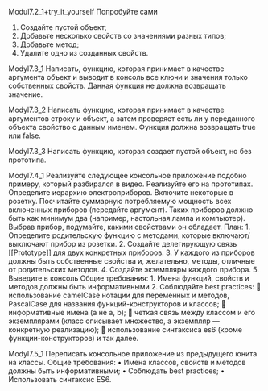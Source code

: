 Modul7.2_1+try_it_yourself
  Попробуйте сами
  1.	Создайте пустой объект;
  2.	Добавьте несколько свойств со значениями разных типов;
  3.	Добавьте метод;
  4.	Удалите одно из созданных свойств.

Modyl7.3_1
  Написать, функцию, которая принимает в качестве аргумента объект и выводит в консоль все ключи и значения только собственных свойств.     Данная функция не должна возвращать значение.

Modyl7.3_2
  Написать функцию, которая принимает в качестве аргументов строку и объект, а затем проверяет есть ли у переданного объекта свойство с     данным именем. Функция должна возвращать true или false.

Modyl7.3_3
  Написать функцию, которая создает пустой объект, но без прототипа.
  
Modyl7.4_1
  Реализуйте следующее консольное приложение подобно примеру, который разбирался в видео. Реализуйте его на прототипах.
  Определите иерархию электроприборов. Включите некоторые в розетку. Посчитайте суммарную потребляемую мощность всех включенных приборов    (передайте аргумент). 
  Таких приборов должно быть как минимум два (например, настольная лампа и компьютер). Выбрав прибор, подумайте, какими свойствами он       обладает.
  План:
    1.	Определите родительскую функцию с методами, которые включают/выключают прибор из розетки.
    2.	Создайте делегирующую связь [[Prototype]] для двух конкретных приборов.
    3.	У каждого из приборов должны быть собственные свойства и, желательно, методы, отличные от родительских методов.
    4.	Создайте экземпляры каждого прибора.
    5.	Выведите в консоль 
  Общие требования:
    1.	Имена функций, свойств и методов должны быть информативными
    2.	Соблюдайте best practices:
    	использование camelCase нотации для переменных и методов, PascalCase для названия функций-конструкторов и классов;
    	информативные имена (а не a, b);
    	четкая связь между классом и его экземплярами (класс описывает множество, а экземпляр — конкретную реализацию);
    	использование синтаксиса es6 (кроме функции-конструкторов) и так далее.

Modyl7.5_1
  Переписать консольное приложение из предыдущего юнита на классы.
  Общие требования:
    •	Имена классов, свойств и методов должны быть информативными;
    •	Соблюдать best practices;
    •	Использовать синтаксис ES6.

